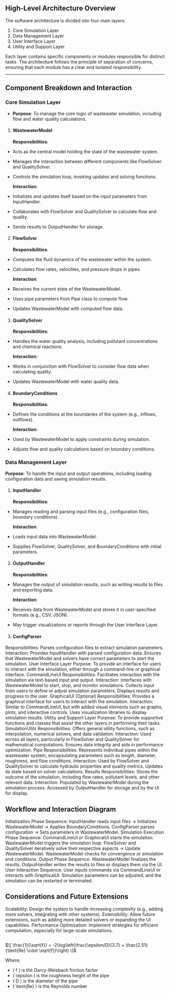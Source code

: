 ## High-Level Architecture Overview
The software architecture is divided into four main layers:

1. Core Simulation Layer
2. Data Management Layer
3. User Interface Layer
4. Utility and Support Layer

Each layer contains specific components or modules responsible for distinct tasks. The architecture follows the principle of separation of concerns, ensuring that each module has a clear and isolated responsibility.

---

## Component Breakdown and Interaction
### Core Simulation Layer
- **Purpose**: To manage the core logic of wastewater simulation, including flow and water quality calculations.

1. #### WastewaterModel
    **Responsibilities**:

- Acts as the central model holding the state of the wastewater system.
- Manages the interaction between different components like FlowSolver and QualitySolver.
- Controls the simulation loop, invoking updates and solving functions.

    **Interaction**:

- Initializes and updates itself based on the input parameters from InputHandler.
- Collaborates with FlowSolver and QualitySolver to calculate flow and quality.
- Sends results to OutputHandler for storage.

2. #### FlowSolver
    **Responsibilities**:
- Computes the fluid dynamics of the wastewater within the system.
- Calculates flow rates, velocities, and pressure drops in pipes.

    **Interaction**:

- Receives the current state of the WastewaterModel.
- Uses pipe parameters from Pipe class to compute flow.
- Updates WastewaterModel with computed flow data.

3. #### QualitySolver

    **Responsibilities**:

- Handles the water quality analysis, including pollutant concentrations and chemical reactions.


    **Interaction**:

- Works in conjunction with FlowSolver to consider flow data when calculating quality.
- Updates WastewaterModel with water quality data.

4. #### BoundaryConditions
    **Responsibilities**:

- Defines the conditions at the boundaries of the system (e.g., inflows, outflows).

    **Interaction**:

- Used by WastewaterModel to apply constraints during simulation.
- Adjusts flow and quality calculations based on boundary conditions.

### Data Management Layer

**Purpose**: To handle the input and output operations, including loading configuration data and saving simulation results.

1. #### InputHandler
    **Responsibilities**:

- Manages reading and parsing input files (e.g., configuration files, boundary conditions).

    **Interaction**:
- Loads input data into WastewaterModel.
- Supplies FlowSolver, QualitySolver, and BoundaryConditions with initial parameters.

2. #### OutputHandler

    **Responsibilities**:
- Manages the output of simulation results, such as writing results to files and exporting data.

    **Interaction**:
- Receives data from WastewaterModel and stores it in user-specified formats (e.g., CSV, JSON).
- May trigger visualizations or reports through the User Interface Layer.

3. #### ConfigParser
Responsibilities:
Parses configuration files to extract simulation parameters.
Interaction:
Provides InputHandler with parsed configuration data.
Ensures that WastewaterModel and solvers have correct parameters to start the simulation.
User Interface Layer
Purpose: To provide an interface for users to interact with the simulation, either through a command-line or graphical interface.
CommandLineUI
Responsibilities:
Facilitates interaction with the simulation via text-based input and output.
Interaction:
Interfaces with WastewaterModel to start, stop, and monitor simulations.
Collects input from users to define or adjust simulation parameters.
Displays results and progress to the user.
GraphicalUI (Optional)
Responsibilities:
Provides a graphical interface for users to interact with the simulation.
Interaction:
Similar to CommandLineUI, but with added visual elements such as graphs, plots, and interactive controls.
Uses visualization libraries to display simulation results.
Utility and Support Layer
Purpose: To provide supportive functions and classes that assist the other layers in performing their tasks.
SimulationUtils
Responsibilities:
Offers general utility functions, such as interpolation, numerical solvers, and data validation.
Interaction:
Used across all layers, particularly in FlowSolver and QualitySolver for mathematical computations.
Ensures data integrity and aids in performance optimization.
Pipe
Responsibilities:
Represents individual pipes within the wastewater system, encapsulating parameters such as length, diameter, roughness, and flow conditions.
Interaction:
Used by FlowSolver and QualitySolver to calculate hydraulic properties and quality metrics.
Updates its state based on solver calculations.
Results
Responsibilities:
Stores the outcome of the simulation, including flow rates, pollutant levels, and other relevant data.
Interaction:
Populated by WastewaterModel during the simulation process.
Accessed by OutputHandler for storage and by the UI for display.
## Workflow and Interaction Diagram
Initialization Phase
Sequence:
InputHandler reads input files -> Initializes WastewaterModel -> Applies BoundaryConditions.
ConfigParser parses configuration -> Sets parameters in WastewaterModel.
Simulation Execution Phase
Sequence:
CommandLineUI or GraphicalUI starts the simulation.
WastewaterModel triggers the simulation loop.
FlowSolver and QualitySolver iteratively solve their respective aspects -> Update WastewaterModel.
WastewaterModel checks for convergence or simulation end conditions.
Output Phase
Sequence:
WastewaterModel finalizes the results.
OutputHandler writes the results to files or displays them via the UI.
User Interaction
Sequence:
User inputs commands via CommandLineUI or interacts with GraphicalUI.
Simulation parameters can be adjusted, and the simulation can be restarted or terminated.
## Considerations and Future Extensions
Scalability: Design the system to handle increasing complexity (e.g., adding more solvers, integrating with other systems).
Extensibility: Allow future extensions, such as adding more detailed solvers or expanding the UI capabilities.
Performance Optimization: Implement strategies for efficient computation, especially for large-scale simulations.





##

$`\[
\frac{1}{\sqrt{f}} = -2\log\left(\frac{\epsilon/D}{3.7} + \frac{2.51}{\text{Re} \cdot \sqrt{f}}\right)
\]`$

Where:
- \( f \) is the Darcy-Weisbach friction factor
- \( \epsilon \) is the roughness height of the pipe
- \( D \) is the diameter of the pipe
- \( \text{Re} \) is the Reynolds number
